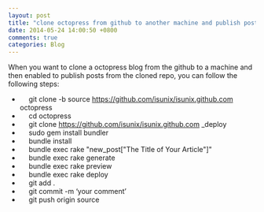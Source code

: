 ```yaml
---
layout: post
title: "clone octopress from github to another machine and publish posts"
date: 2014-05-24 14:00:50 +0800
comments: true
categories: Blog
---
```

When you want to clone a octopress blog from the github to a machine and then enabled to publish posts from the cloned repo, you can follow the following steps:

- &emsp; git clone -b source <https://github.com/isunix/isunix.github.com> octopress
- &emsp; cd octopress
- &emsp; git clone <https://github.com/isunix/isunix.github.com> _deploy
- &emsp; sudo gem install bundler
- &emsp; bundle install
- &emsp; bundle exec rake "new_post["The Title of Your Article"]"
- &emsp; bundle exec rake generate
- &emsp; bundle exec rake preview
- &emsp; bundle exec rake deploy
- &emsp; git add .
- &emsp; git commit -m ‘your comment’
- &emsp; git push origin source
